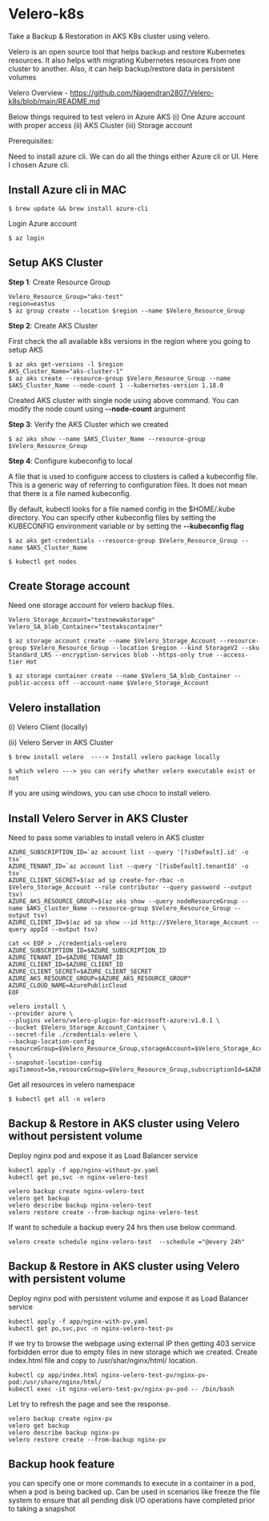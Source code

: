 # Velero-k8s #
Take a Backup &amp; Restoration in AKS K8s cluster using velero.

Velero is an open source tool that helps backup and restore Kubernetes resources. It also helps with migrating Kubernetes resources from one cluster to another. Also, it can help backup/restore data in persistent volumes

Velero Overview - https://github.com/Nagendran2807/Velero-k8s/blob/main/README.md

Below things required to test velero in Azure AKS
(i) One Azure account with proper access 
(ii) AKS Cluster
(iii) Storage account 

Prerequisites:

Need to install azure cli. We can do all the things either Azure cli or UI. 
Here I chosen Azure cli.

Install Azure cli in MAC
--------------------------
```
$ brew update && brew install azure-cli 
```
Login Azure account
```
$ az login 
```
Setup AKS Cluster
----------------------
**Step 1**: Create Resource Group 
```
Velero_Resource_Group="aks-test"
region=eastus
$ az group create --location $region --name $Velero_Resource_Group
```
**Step 2**: Create AKS Cluster

First check the all available k8s versions in the region where you going to setup AKS
```
$ az aks get-versions -l $region
AKS_Cluster_Name="aks-cluster-1"
$ az aks create --resource-group $Velero_Resource_Group --name $AKS_Cluster_Name --node-count 1 --kubernetes-version 1.18.0
```
Created AKS cluster with single node using above command. You can modify the node count using **--node-count** argument

**Step 3**: Verify the AKS Cluster which we created
```
$ az aks show --name $AKS_Cluster_Name --resource-group $Velero_Resource_Group
```

**Step 4**: Configure kubeconfig to local 

A file that is used to configure access to clusters is called a kubeconfig file. 
This is a generic way of referring to configuration files. It does not mean that there is a file named kubeconfig.

By default, kubectl looks for a file named config in the $HOME/.kube directory. You can specify other kubeconfig files by setting the KUBECONFIG environment variable or by setting the **--kubeconfig flag**
```
$ az aks get-credentials --resource-group $Velero_Resource_Group --name $AKS_Cluster_Name

$ kubectl get nodes 
```

Create Storage account
---------------------------
Need one storage account for velero backup files.
```
Velero_Storage_Account="testnewakstorage"
Velero_SA_blob_Container="testakscontainer"

$ az storage account create --name $Velero_Storage_Account --resource-group $Velero_Resource_Group --location $region --kind StorageV2 --sku Standard_LRS --encryption-services blob --https-only true --access-tier Hot

$ az storage container create --name $Velero_SA_blob_Container --public-access off --account-name $Velero_Storage_Account
```

Velero installation
-----------------------
(i) Velero Client (locally)

(ii) Velero Server in AKS Cluster
```
$ brew install velero  ----> Install velero package locally 

$ which velero ---> you can verify whether velero executable exist or not 
```
If you are using windows, you can use choco to install velero.

Install Velero Server in AKS Cluster
---------------------------------------
Need to pass some variables to install velero in AKS cluster

```
AZURE_SUBSCRIPTION_ID=`az account list --query '[?isDefault].id' -o tsv`
AZURE_TENANT_ID=`az account list --query '[?isDefault].tenantId' -o tsv`
AZURE_CLIENT_SECRET=$(az ad sp create-for-rbac -n $Velero_Storage_Account --role contributor --query password --output tsv)
AZURE_AKS_RESOURCE_GROUP=$(az aks show --query nodeResourceGroup --name $AKS_Cluster_Name --resource-group $Velero_Resource_Group --output tsv)
AZURE_CLIENT_ID=$(az ad sp show --id http://$Velero_Storage_Account --query appId --output tsv)

cat << EOF > ./credentials-velero
AZURE_SUBSCRIPTION_ID=$AZURE_SUBSCRIPTION_ID
AZURE_TENANT_ID=$AZURE_TENANT_ID
AZURE_CLIENT_ID=$AZURE_CLIENT_ID
AZURE_CLIENT_SECRET=$AZURE_CLIENT_SECRET
AZURE_AKS_RESOURCE_GROUP=$AZURE_AKS_RESOURCE_GROUP"
AZURE_CLOUD_NAME=AzurePublicCloud
EOF

velero install \
--provider azure \
--plugins velero/velero-plugin-for-microsoft-azure:v1.0.1 \
--bucket $Velero_Storage_Account_Container \
--secret-file ./credentials-velero \
--backup-location-config resourceGroup=$Velero_Resource_Group,storageAccount=$Velero_Storage_Account,subscriptionId=$AZURE_SUBSCRIPTION_ID \
--snapshot-location-config apiTimeout=5m,resourceGroup=$Velero_Resource_Group,subscriptionId=$AZURE_SUBSCRIPTION_ID
```
Get all resources in velero namespace 
```
$ kubectl get all -n velero
```
Backup & Restore in AKS cluster using Velero without persistent volume
-------------------------------------------------------------------------
Deploy nginx pod and expose it as Load Balancer service
```
kubectl apply -f app/nginx-without-pv.yaml
kubectl get po,svc -n nginx-velero-test

velero backup create nginx-velero-test 
velero get backup
velero describe backup nginx-velero-test 
velero restore create --from-backup nginx-velero-test 
```
If want to schedule a backup every 24 hrs then use below command.
```
velero create schedule nginx-velero-test  --schedule ="@every 24h"
```

Backup & Restore in AKS cluster using Velero with persistent volume
-------------------------------------------------------------------------
Deploy nginx pod with persistent volume and expose it as Load Balancer service
```
kubectl apply -f app/nginx-with-pv.yaml
kubectl get po,svc,pvc -n nginx-velero-test-pv
```
If we try to browse the webpage using external IP then getting 403 service forbidden error due to empty files in new storage which we created.
Create index.html file and copy to /usr/shar/nginx/html/ location. 
```
kubectl cp app/index.html nginx-velero-test-pv/nginx-pv-pod:/usr/share/nginx/html/
kubectl exec -it nginx-velero-test-pv/nginx-pv-pod -- /bin/bash
```
Let try to refresh the page and see the response.

```
velero backup create nginx-pv
velero get backup
velero describe backup nginx-pv 
velero restore create --from-backup nginx-pv
```

Backup hook feature
--------------------
you can specify one or more commands to execute in a container in a pod, when a pod is being backed up.
Can be used in scenarios like freeze the file system to ensure that all pending disk I/O operations have completed prior to taking a snapshot

